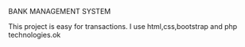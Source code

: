 BANK MANAGEMENT SYSTEM

This project is easy for transactions.
I use html,css,bootstrap and php technologies.ok